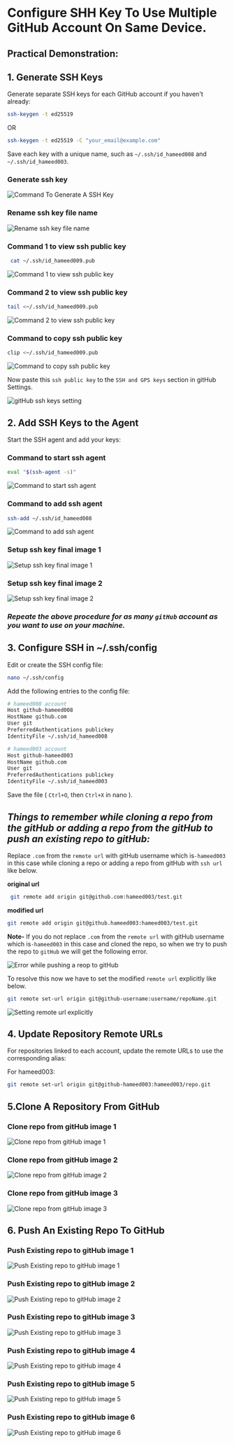 # Configure SHH Key To Use Multiple GitHub Account On Same Device.

## Practical Demonstration:

## 1. Generate SSH Keys

Generate separate SSH keys for each GitHub account if you haven't already:

```bash
ssh-keygen -t ed25519
```

OR

```bash
ssh-keygen -t ed25519 -C "your_email@example.com"
```

Save each key with a unique name, such as `~/.ssh/id_hameed008` and `~/.ssh/id_hameed003`.

### Generate ssh key

![Command To Generate A SSH Key](https://github.com/hameed003/git-and-gitHub-notes/blob/main/images/ssh%20setup%20images/01%20generate%20ssh%20key.png "Command to generate a ssh key")

### Rename ssh key file name

![Rename ssh key file name](https://github.com/hameed003/git-and-gitHub-notes/blob/main/images/ssh%20setup%20images/02%20rename%20ssh%20key%20file%20name.png "Rename ssh key file name")

### Command 1 to view ssh public key

```bash
 cat ~/.ssh/id_hameed009.pub
```

![Command 1 to view ssh public key](https://github.com/hameed003/git-and-gitHub-notes/blob/main/images/ssh%20setup%20images/03%20view%20ssh%20key%201.png "Command 1 to view ssh public key")

### Command 2 to view ssh public key

```bash
tail <~/.ssh/id_hameed009.pub
```

![Command 2 to view ssh public key](https://github.com/hameed003/git-and-gitHub-notes/blob/main/images/ssh%20setup%20images/04%20view%20ssh%20key%202.png "Command 2 to view ssh public key")

### Command to copy ssh public key

```bash
clip <~/.ssh/id_hameed009.pub
```

![ Command to copy ssh public key](https://github.com/hameed003/git-and-gitHub-notes/blob/main/images/ssh%20setup%20images/05%20copy%20ssh%20key.png " Command to copy ssh public key")

Now paste this `ssh public key` to the `SSH and GPS keys` section in gitHub Settings.

![ gitHub ssh keys setting](https://github.com/hameed003/git-and-gitHub-notes/blob/main/images/ssh%20setup%20images/05%20gitHub%20ssh%20keys%20setting.png "gitHub ssh keys setting")

## 2. Add SSH Keys to the Agent

Start the SSH agent and add your keys:

### Command to start ssh agent

```bash
eval "$(ssh-agent -s)"
```

![Command to start ssh agent](https://github.com/hameed003/git-and-gitHub-notes/blob/main/images/ssh%20setup%20images/06%20start%20ssh%20agent.png "Command to start ssh agent")

### Command to add ssh agent

```bash
ssh-add ~/.ssh/id_hameed008
```

![Command to add ssh agent](https://github.com/hameed003/git-and-gitHub-notes/blob/main/images/ssh%20setup%20images/07%20add%20ssh%20agent.png "Command to add ssh agent")

### Setup ssh key final image 1

![Setup ssh key final image 1](https://github.com/hameed003/git-and-gitHub-notes/blob/main/images/ssh%20setup%20images/08%20setup%20ssh%20key%20final%20image%201.png "Setup ssh key final image 1")

### Setup ssh key final image 2

![Setup ssh key final image 2](https://github.com/hameed003/git-and-gitHub-notes/blob/main/images/ssh%20setup%20images/09%20setup%20ssh%20key%20final%20image%202.png "Setup ssh key final image 2")

### **_Repeate the above procedure for as many `gitHub` account as you want to use on your machine._**

## 3. Configure SSH in ~/.ssh/config

Edit or create the SSH config file:

```bash
nano ~/.ssh/config
```

Add the following entries to the config file:

```bash
# hameed008 account
Host github-hameed008
HostName github.com
User git
PreferredAuthentications publickey
IdentityFile ~/.ssh/id_hameed008

# hameed003 account
Host github-hameed003
HostName github.com
User git
PreferredAuthentications publickey
IdentityFile ~/.ssh/id_hameed003
```

Save the file ( `Ctrl+O`, then `Ctrl+X` in nano ).

## **_Things to remember while cloning a repo from the gitHub or adding a repo from the gitHub to push an existing repo to gitHub:_**

Replace `.com` from the `remote url` with gitHub username which is`-hameed003` in this case while cloning a repo or adding a repo from gitHub with `ssh url` like below.

**original url**

```bash
 git remote add origin git@github.com:hameed003/test.git
```

**modified url**

```bash
git remote add origin git@github.hameed003:hameed003/test.git
```

**Note-** If you do not replace `.com` from the `remote url` with gitHub username which is`-hameed003` in this case and cloned the repo, so when we try to push the repo to `gitHub` we will get the following error.

![Error while pushing a reop to gitHub](https://github.com/hameed003/git-and-gitHub-notes/blob/main/images/ssh%20setup%20images/10%20Error%20while%20pushing%20a%20reop%20to%20gitHub.png "Error while pushing a reop to gitHub")

To resolve this now we have to set the modified `remote url` explicitly like below.

```bash
git remote set-url origin git@github-username:username/repoName.git
```

![Setting remote url explicitly](https://github.com/hameed003/git-and-gitHub-notes/blob/main/images/ssh%20setup%20images/11%20Setting%20remote%20url%20explicitly.png "Setting remote url explicitly")

## 4. Update Repository Remote URLs

For repositories linked to each account, update the remote URLs to use the corresponding alias:

For hameed003:

```bash
git remote set-url origin git@github-hameed003:hameed003/repo.git
```

## 5.Clone A Repository From GitHub

### Clone repo from gitHub image 1

![Clone repo from gitHub image 1](https://github.com/hameed003/git-and-gitHub-notes/blob/main/images/ssh%20setup%20images/12%20clone%20repo%20from%20gitHub%20image%201.png "Clone repo from gitHub image 1")

### Clone repo from gitHub image 2

![Clone repo from gitHub image 2](https://github.com/hameed003/git-and-gitHub-notes/blob/main/images/ssh%20setup%20images/13%20clone%20repo%20from%20gitHub%20image%202.png "Clone repo from gitHub image 2")

### Clone repo from gitHub image 3

![Clone repo from gitHub image 3](https://github.com/hameed003/git-and-gitHub-notes/blob/main/images/ssh%20setup%20images/14%20clone%20repo%20from%20gitHub%20image%203.png "Clone repo from gitHub image 13")

## 6. Push An Existing Repo To GitHub

### Push Existing repo to gitHub image 1

![Push Existing repo to gitHub image 1](https://github.com/hameed003/git-and-gitHub-notes/blob/main/images/ssh%20setup%20images/15%20push%20existing%20repo%20to%20gitHub%20image%201.png "Push Existing repo to gitHub image 1")

### Push Existing repo to gitHub image 2

![Push Existing repo to gitHub image 2](https://github.com/hameed003/git-and-gitHub-notes/blob/main/images/ssh%20setup%20images/16%20push%20existing%20repo%20to%20gitHub%20image%202.png "Push Existing repo to gitHub image 2")

### Push Existing repo to gitHub image 3

![Push Existing repo to gitHub image 3](https://github.com/hameed003/git-and-gitHub-notes/blob/main/images/ssh%20setup%20images/17%20push%20existing%20repo%20to%20gitHub%20image%203.png "Push Existing repo to gitHub image 3")

### Push Existing repo to gitHub image 4

![Push Existing repo to gitHub image 4](https://github.com/hameed003/git-and-gitHub-notes/blob/main/images/ssh%20setup%20images/18%20push%20existing%20repo%20to%20gitHub%20image%204.png "Push Existing repo to gitHub image 4")

### Push Existing repo to gitHub image 5

![Push Existing repo to gitHub image 5](https://github.com/hameed003/git-and-gitHub-notes/blob/main/images/ssh%20setup%20images/19%20push%20existing%20repo%20to%20gitHub%20image%205.png "Push Existing repo to gitHub image 5")

### Push Existing repo to gitHub image 6

![Push Existing repo to gitHub image 6](https://github.com/hameed003/git-and-gitHub-notes/blob/main/images/ssh%20setup%20images/20%20push%20existing%20repo%20to%20gitHub%20image%206.png "Push Existing repo to gitHub image 6")
